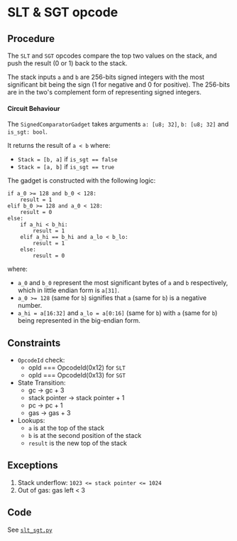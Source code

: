 # SLT & SGT opcode

## Procedure

The `SLT` and `SGT` opcodes compare the top two values on the stack, and push the result (0 or 1) back to the stack.

The stack inputs `a` and `b` are 256-bits signed integers with the most significant bit being the sign (1 for negative and 0 for positive). The 256-bits are in the two's complement form of representing signed integers.

#### Circuit Behaviour

The `SignedComparatorGadget` takes arguments `a: [u8; 32]`, `b: [u8; 32]` and `is_sgt: bool`.

It returns the result of `a < b` where:

- `Stack = [b, a]` if `is_sgt == false`
- `Stack = [a, b]` if `is_sgt == true`

The gadget is constructed with the following logic:

```
if a_0 >= 128 and b_0 < 128:
	result = 1
elif b_0 >= 128 and a_0 < 128:
	result = 0
else:
	if a_hi < b_hi:
		result = 1
	elif a_hi == b_hi and a_lo < b_lo:
		result = 1
	else:
		result = 0
```

where:

- `a_0` and `b_0` represent the most significant bytes of `a` and `b` respectively, which in little endian form is `a[31]`.
- `a_0 >= 128` (same for `b`) signifies that `a` (same for `b`) is a negative number.
- `a_hi = a[16:32]` and `a_lo = a[0:16]` (same for `b`) with `a` (same for `b`) being represented in the big-endian form.

## Constraints

- `OpcodeId` check:
  - opId === OpcodeId(0x12) for `SLT`
  - opId === OpcodeId(0x13) for `SGT`
- State Transition:
  - gc -> gc + 3
  - stack pointer -> stack pointer + 1
  - pc -> pc + 1
  - gas -> gas + 3
- Lookups:
  - `a` is at the top of the stack
  - `b` is at the second position of the stack
  - `result` is the new top of the stack

## Exceptions

1. Stack underflow: `1023 <= stack pointer <= 1024`
2. Out of gas: gas left \< 3

## Code

See [`slt_sgt.py`](src/zkevm_specs/evm/execution/slt_sgt.py)
